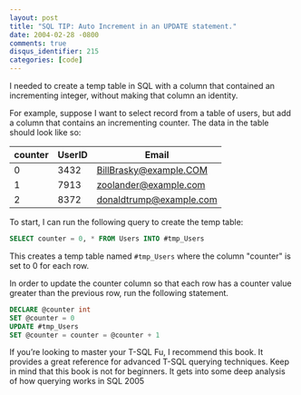 ```yaml
---
layout: post
title: "SQL TIP: Auto Increment in an UPDATE statement."
date: 2004-02-28 -0800
comments: true
disqus_identifier: 215
categories: [code]
---
```

I needed to create a temp table in SQL with a column that contained an incrementing integer, without making that column an identity.

For example, suppose I want to select record from a table of users, but add a column that contains an incrementing counter. The data in the table should look like so:

 counter | UserID | Email
---------|--------|------
 0       | 3432   | BillBrasky@example.COM
 1       | 7913   | zoolander@example.com
 2       | 8372   | donaldtrump@example.com

To start, I can run the following query to create the temp table:

```sql
SELECT counter = 0, * FROM Users INTO #tmp_Users
```

This creates a temp table named `#tmp_Users` where the column "counter"
is set to 0 for each row.

In order to update the counter column so that each row has a counter value greater than the previous row, run the following statement.

```sql
DECLARE @counter int
SET @counter = 0
UPDATE #tmp_Users
SET @counter = counter = @counter + 1
```

If you’re looking to master your T-SQL Fu, I recommend this book. It provides a great reference for advanced T-SQL querying techniques. Keep in mind that this book is not for beginners. It gets into some deep analysis of how querying works in SQL 2005
